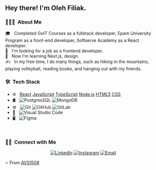 <h2> Hey there! I'm Oleh Filiak.</h2>

<h3> 👨🏻‍💻 &nbsp;About Me </h3>

🎓 &nbsp; Completed GoIT Courses as a fullstack developer, Epam University Program as a front-end developer, Softserve Academy as a React developer.
<br/>
💼 &nbsp; I'm looking for a job as a frontend developer.
<br/>
🌱 &nbsp; Now I'm learning Next.js, design.
<br/>
✍️ &nbsp; In my free time, I do many things, such as hiking in the mountains, playing volleyball, reading books, and hanging out with my friends.

<h3> 🛠 &nbsp;Tech Stack</h3>

- 🌐 &nbsp;
  [React](https://img.shields.io/badge/-React-333333?style=flat&logo=react)
  [JavaScript](https://img.shields.io/badge/-JavaScript-333333?style=flat&logo=javascript)
  [TypeScript](https://img.shields.io/badge/-TypeScript-333333?style=flat&logo=typescript)
  [Node.js](https://img.shields.io/badge/-Node.js-333333?style=flat&logo=node.js)
  [HTML5](https://img.shields.io/badge/-HTML5-333333?style=flat&logo=HTML5)
  [CSS](https://img.shields.io/badge/-CSS-333333?style=flat&logo=CSS3&logoColor=1572B6)
- 🛢 &nbsp;
  ![PostgresSQL](https://img.shields.io/badge/-PostgresSQL-333333?style=flat&logo=postgres)
  ![MongoDB](https://img.shields.io/badge/-MongoDB-333333?style=flat&logo=mongodb)
- ⚙️ &nbsp;
  ![Git](https://img.shields.io/badge/-Git-333333?style=flat&logo=git)
  ![GitHub](https://img.shields.io/badge/-GitHub-333333?style=flat&logo=github)
  ![GitLab](https://img.shields.io/badge/-GitLab-333333?style=flat&logo=gitlab)
- 🔧 &nbsp;
  ![Visual Studio Code](https://img.shields.io/badge/-Visual%20Studio%20Code-333333?style=flat&logo=visual-studio-code&logoColor=007ACC)
- 🖥 &nbsp;
  ![Figma](https://img.shields.io/badge/-Figma-333333?style=flat&logo=figma)

<br/>

<h3> 🤝🏻 &nbsp;Connect with Me </h3>

<p align="center">
<a href="https://www.linkedin.com/in/olehfiliak"><img alt="LinkedIn" src="https://img.shields.io/badge/LinkedIn-Oleh%20Filiak%20-blue?style=flat-square&logo=linkedin"></a>
<a href="https://www.instagram.com/oleh_filyak/"><img alt="Instagram" src="https://img.shields.io/badge/Instagram-Oleh%20Filiak%20-blue?style=flat-square&logo=instagram"></a>
<a href="mailto:oleh.filyak92@gmail.com"><img alt="Email" src="https://img.shields.io/badge/Email-oleh.filyak92@gmail.com-blue?style=flat-square&logo=gmail"></a>
</p>

⭐️ From [AVS1508](https://github.com/AVS1508)

